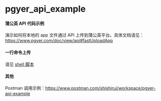 # pgyer_api_example

#### 蒲公英 API 代码示例

演示如何将本地的 app 文件通过 API 上传到蒲公英平台。具体文档请见：https://www.pgyer.com/doc/view/api#fastUploadApp

#### 一行命令上传

请见 [shell 脚本](/tree/main/shell-demo)

#### 其他

Postman 调用示例：https://www.postman.com/shishirui/workspace/pgyer-api-example
